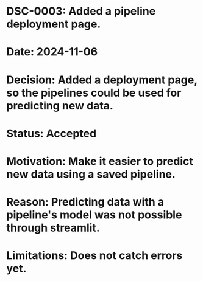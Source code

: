 # DSC-0003: Added a pipeline deployment page.
# Date: 2024-11-06
# Decision: Added a deployment page, so the pipelines could be used for predicting new data.
# Status: Accepted
# Motivation: Make it easier to predict new data using a saved pipeline.
# Reason: Predicting data with a pipeline's model was not possible through streamlit.
# Limitations: Does not catch errors yet.